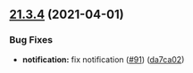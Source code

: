 ## [21.3.4](https://github.com/growingio/gio-design-icons/compare/v21.3.3...v21.3.4) (2021-04-01)


### Bug Fixes

* **notification:** fix notification ([#91](https://github.com/growingio/gio-design-icons/issues/91)) ([da7ca02](https://github.com/growingio/gio-design-icons/commit/da7ca02e4f5bd8ea22cae7a7145aa0b0fd1206c4))



